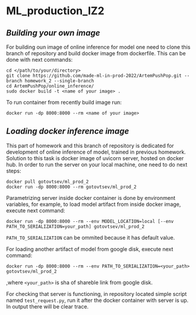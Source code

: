 # ML_production_IZ2

## _Building your own image_
For building oun image of online inference for model one need to clone this branch of repository and build docker image from dockerfile. This can be done with next commands:

```
cd </path/to/your/directory>
git clone https://github.com/made-ml-in-prod-2022/ArtemPushPop.git --branch homework_2 --single-branch
cd ArtemPushPop/online_inference/
sudo docker build -t <name of your image> .
```

To run container from recently build image run:

```
docker run -dp 8000:8000 --rm <name of your image>
```

## _Loading docker inference image_

This part of homework and this branch of repository is dedicated for development of online inference of model, trained in previous homework. Solution to this task is docker image of uvicorn server, hosted on docker hub. In order to run the server on your local machine, one need to do next steps:
```
docker pull gotovtsev/ml_prod_2
docker run -dp 8000:8000 --rm gotovtsev/ml_prod_2
```

Parametrizing server inside docker container is done by environment variables, for example, to load model artifact from inside docker image, execute next command:

```
docker run -dp 8000:8000 --rm --env MODEL_LOCATION=local [--env PATH_TO_SERIALIZATION=your_path] gotovtsev/ml_prod_2
```
```PATH_TO_SERIALIZATION``` can be ommited because it has default value.

For loading another artifact of model from google disk, execute next command:
```
docker run -dp 8000:8000 --rm --env PATH_TO_SERIALIZATION=<your_path> gotovtsev/ml_prod_2
```
,where ```<your_path>``` is sha of shareble link from google disk.

For checking that server is functioning, in repository located simple script named ```test_request.py```, run it after the docker container with server is up. In output there will be clear trace.
